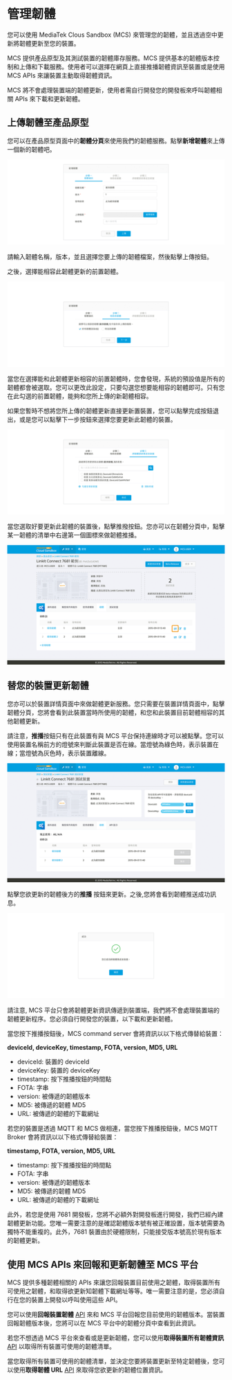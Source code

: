 # 管理韌體

您可以使用 MediaTek Clous Sandbox (MCS) 來管理您的韌體，並且透過空中更新將韌體更新至您的裝置。

MCS 提供產品原型及其測試裝置的韌體庫存服務。MCS 提供基本的韌體版本控制和上傳和下載服務。使用者可以選擇在網頁上直接推播韌體資訊至裝置或是使用 MCS APIs 來讓裝置主動取得韌體資訊。

MCS 將不會處理裝置端的韌體更新，使用者需自行開發您的開發板來呼叫韌體相關 APIs 來下載和更新韌體。


## 上傳韌體至產品原型

您可以在產品原型頁面中的**韌體分頁**來使用我們的韌體服務。點擊**新增韌體**來上傳一個新的韌體吧。

![](../images/Firmware/img_firmware_01.png)

請輸入韌體名稱，版本，並且選擇您要上傳的韌體檔案，然後點擊上傳按鈕。

之後，選擇能相容此韌體更新的前置韌體。

![](../images/Firmware/img_firmware_02.png)

當您在選擇能和此韌體更新相容的前置韌體時，您會發現，系統的預設值是所有的韌體都會被選取。您可以更改此設定，只要勾選您想要能相容的韌體即可。只有您在此勾選的前置韌體，能夠和您所上傳的新韌體相容。

如果您暫時不想將您所上傳的韌體更新直接更新置裝置，您可以點擊完成按鈕退出，或是您可以點擊下一步按鈕來選擇您要更新此韌體的裝置。

![](../images/Firmware/img_firmware_03.png)

當您選取好要更新此韌體的裝置後，點擊推撥按鈕。您亦可以在韌體分頁中，點擊某一韌體的清單中右邊第一個圖標來做韌體推播。

![](../images/Firmware/img_firmware_04.png)


## 替您的裝置更新韌體

您亦可以於裝置詳情頁面中來做韌體更新服務。您只需要在裝置詳情頁面中，點擊韌體分頁，您將會看到此裝置當時所使用的韌體，和您和此裝置目前韌體相容的其他韌體更新。


請注意，**推播**按鈕只有在此裝置有與 MCS 平台保持連線時才可以被點擊。您可以使用裝置名稱前方的燈號來判斷此裝置是否在線。當燈號為綠色時，表示裝置在線；當燈號為灰色時，表示裝置離線。


![](../images/Firmware/img_firmware_05.png)

點擊您欲更新的韌體後方的**推播** 按鈕來更新。之後,您將會看到韌體推送成功訊息。

![](../images/Firmware/img_firmware_06.png)

請注意, MCS 平台只會將韌體更新資訊傳遞到裝置端，我們將不會處理裝置端的韌體更新程序。您必須自行開發您的裝置，以下載和更新韌體。

當您按下推播按鈕後，MCS command server 會將資訊以以下格式傳替給裝置：

**deviceId, deviceKey, timestamp, FOTA, version, MD5, URL**

* deviceId: 裝置的 deviceId
* deviceKey: 裝置的 deviceKey
* timestamp: 按下推播按鈕的時間點
* FOTA: 字串
* version: 被傳遞的韌體版本
* MD5: 被傳遞的韌體 MD5
* URL: 被傳遞的韌體的下載網址

若您的裝置是透過 MQTT 和 MCS 做相連，當您按下推播按鈕後，MCS MQTT Broker 會將資訊以以下格式傳替給裝置：

**timestamp, FOTA, version, MD5, URL**

* timestamp: 按下推播按鈕的時間點
* FOTA: 字串
* version: 被傳遞的韌體版本
* MD5: 被傳遞的韌體 MD5
* URL: 被傳遞的韌體的下載網址


此外，若您是使用 7681 開發板，您將不必額外對開發板進行開發，我們已經內建韌體更新功能。您唯一需要注意的是確認韌體版本號有被正確設置，版本號需要為獨特不能重複的。此外，7681 裝置由於硬體限制，只能接受版本號高於現有版本的韌體更新。


## 使用 MCS APIs 來回報和更新韌體至 MCS 平台

MCS 提供多種韌體相關的 APIs 來讓您回報裝置目前使用之韌體，取得裝置所有可使用之韌體，和取得欲更新知韌體下載網址等等。唯一需要注意的是，您必須自行在您的裝置上開發以呼叫使用這些 API。

您可以使用**回報裝置韌體** [API](https://mcs.mediatek.com/resources/zh-TW/latest/api_references/) 來和 MCS 平台回報您目前使用的韌體版本。當裝置回報韌體版本後，您將可以在 MCS 平台中的韌體分頁中查看到此資訊。

若您不想透過 MCS 平台來查看或是更新韌體，您可以使用**取得裝置所有韌體資訊** [API](https://mcs.mediatek.com/resources/zh-TW/latest/api_references/) 以取得所有裝置可使用的韌體清單。

當您取得所有裝置可使用的韌體清單，並決定您要將裝置更新至特定韌體後，您可以使用**取得韌體 URL** [API](https://mcs.mediatek.com/resources/zh-TW/latest/api_references/) 來取得您欲更新的韌體位置資訊。

